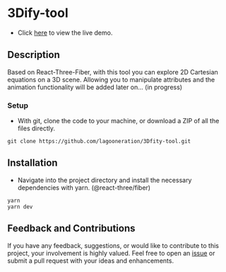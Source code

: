 # 3Dify-tool

- Click [here](https://3Dify.netlify.app/) to view the live demo.

## Description
Based on React-Three-Fiber, with this tool you can explore 2D Cartesian equations on a 3D scene. Allowing you to manipulate attributes and the animation functionality will be added later on... (in progress)

### Setup

- With git, clone the code to your machine, or download a ZIP of all the files directly.

```
git clone https://github.com/lagooneration/3Dfity-tool.git
```

## Installation

- Navigate into the project directory and install the necessary dependencies with yarn. (@react-three/fiber)

```
yarn
yarn dev
```


## Feedback and Contributions

If you have any feedback, suggestions, or would like to contribute to this project, your involvement is highly valued. Feel free to open an [issue](../../issues/) or submit a pull request with your ideas and enhancements.

